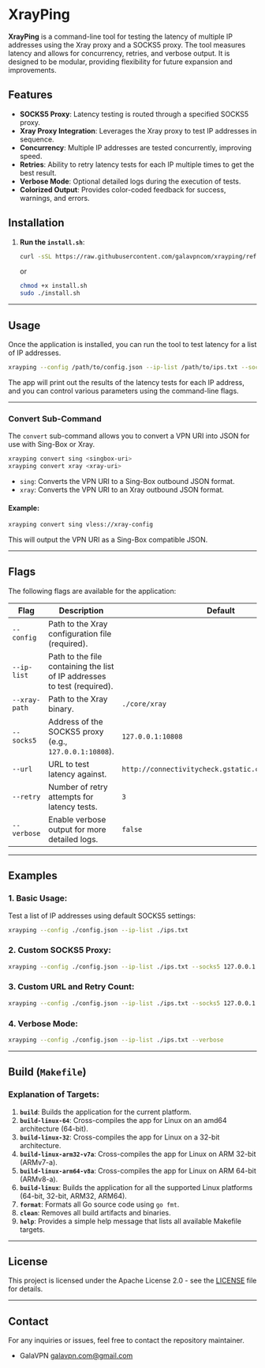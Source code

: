 # XrayPing

**XrayPing** is a command-line tool for testing the latency of multiple IP addresses using the Xray proxy and a SOCKS5 proxy. The tool measures latency and allows for concurrency, retries, and verbose output. It is designed to be modular, providing flexibility for future expansion and improvements.

## Features

- **SOCKS5 Proxy**: Latency testing is routed through a specified SOCKS5 proxy.
- **Xray Proxy Integration**: Leverages the Xray proxy to test IP addresses in sequence.
- **Concurrency**: Multiple IP addresses are tested concurrently, improving speed.
- **Retries**: Ability to retry latency tests for each IP multiple times to get the best result.
- **Verbose Mode**: Optional detailed logs during the execution of tests.
- **Colorized Output**: Provides color-coded feedback for success, warnings, and errors.

## Installation

1. **Run the `install.sh`**:

   ```bash
   curl -sSL https://raw.githubusercontent.com/galavpncom/xrayping/refs/heads/main/install.sh | bash
   ```

   or

   ```bash
   chmod +x install.sh
   sudo ./install.sh
   ```

---

## Usage

Once the application is installed, you can run the tool to test latency for a list of IP addresses.

```bash
xrayping --config /path/to/config.json --ip-list /path/to/ips.txt --socks5 127.0.0.1:10808
```

The app will print out the results of the latency tests for each IP address, and you can control various parameters using the command-line flags.

---

### Convert Sub-Command

The `convert` sub-command allows you to convert a VPN URI into JSON for use with Sing-Box or Xray.

```bash
xrayping convert sing <singbox-uri>
xrayping convert xray <xray-uri>
```

- `sing`: Converts the VPN URI to a Sing-Box outbound JSON format.
- `xray`: Converts the VPN URI to an Xray outbound JSON format.

#### Example:

```bash
xrayping convert sing vless://xray-config
```

This will output the VPN URI as a Sing-Box compatible JSON.

---

## Flags

The following flags are available for the application:

| Flag          | Description                                                              | Default                                             |
| ------------- | ------------------------------------------------------------------------ | --------------------------------------------------- |
| `--config`    | Path to the Xray configuration file (required).                          |                                                     |
| `--ip-list`   | Path to the file containing the list of IP addresses to test (required). |                                                     |
| `--xray-path` | Path to the Xray binary.                                                 | `./core/xray`                                       |
| `--socks5`    | Address of the SOCKS5 proxy (e.g., `127.0.0.1:10808`).                   | `127.0.0.1:10808`                                   |
| `--url`       | URL to test latency against.                                             | `http://connectivitycheck.gstatic.com/generate_204` |
| `--retry`     | Number of retry attempts for latency tests.                              | `3`                                                 |
| `--verbose`   | Enable verbose output for more detailed logs.                            | `false`                                             |

---

## Examples

### 1. Basic Usage:

Test a list of IP addresses using default SOCKS5 settings:

```bash
xrayping --config ./config.json --ip-list ./ips.txt
```

### 2. Custom SOCKS5 Proxy:

```bash
xrayping --config ./config.json --ip-list ./ips.txt --socks5 127.0.0.1:8089
```

### 3. Custom URL and Retry Count:

```bash
xrayping --config ./config.json --ip-list ./ips.txt --socks5 127.0.0.1:8089 --url http://example.com --retry 5
```

### 4. Verbose Mode:

```bash
xrayping --config ./config.json --ip-list ./ips.txt --verbose
```

---

## Build (`Makefile`)

### Explanation of Targets:

1. **`build`**: Builds the application for the current platform.
2. **`build-linux-64`**: Cross-compiles the app for Linux on an amd64 architecture (64-bit).
3. **`build-linux-32`**: Cross-compiles the app for Linux on a 32-bit architecture.
4. **`build-linux-arm32-v7a`**: Cross-compiles the app for Linux on ARM 32-bit (ARMv7-a).
5. **`build-linux-arm64-v8a`**: Cross-compiles the app for Linux on ARM 64-bit (ARMv8-a).
6. **`build-linux`**: Builds the application for all the supported Linux platforms (64-bit, 32-bit, ARM32, ARM64).
7. **`format`**: Formats all Go source code using `go fmt`.
8. **`clean`**: Removes all build artifacts and binaries.
9. **`help`**: Provides a simple help message that lists all available Makefile targets.

---

## License

This project is licensed under the Apache License 2.0 - see the [LICENSE](LICENSE) file for details.

---

## Contact

For any inquiries or issues, feel free to contact the repository maintainer.

- GalaVPN <galavpn.com@gmail.com>
